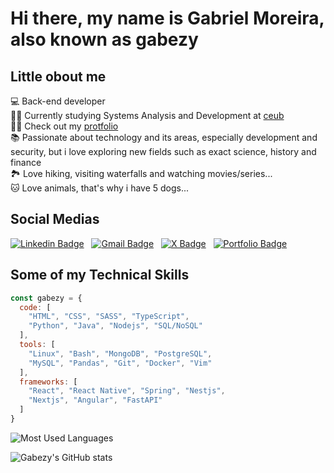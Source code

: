 # Hi there, my name is Gabriel Moreira, also known as gabezy

## Little obout me 

💻 Back-end developer<br>
🧑‍💻 Currently studying Systems Analysis and Development at [ceub](https://www.uniceub.br/)<br>
🧑‍💻 Check out my [protfolio](https://gabrielmdev.com) <br>
📚 Passionate about technology and its areas, especially development and security, but i love exploring new fields such as exact science, history and finance <br>
🏞️ Love hiking, visiting waterfalls and watching movies/series... <br>
🐱 Love animals, that's why i have 5 dogs...

## Social Medias
[![Linkedin Badge](https://img.shields.io/badge/LinkedIn-0A66C2?logo=linkedin&logoColor=white&style=for-the-badge)](https://www.linkedin.com/in/gabriel-moreira-dev1/?locale=en_US) &nbsp;
[![Gmail Badge](https://img.shields.io/badge/Gmail-D14836?style=for-the-badge&logo=gmail&logoColor=white)](gabrielmoreira2705@gmail.com) &nbsp;
[![X Badge](https://img.shields.io/badge/Moreira-000000?style=for-the-badge&logo=x&logoColor=white)](https://twitter.com/Imoreiraog) &nbsp;
[![Portfolio Badge](https://img.shields.io/badge/Portfolio-255E63?style=for-the-badge&logo=About.me&logoColor=white)](https://gabrielmdev.com/) &nbsp;


## Some of my Technical Skills

```javascript
const gabezy = {
  code: [
    "HTML", "CSS", "SASS", "TypeScript",
    "Python", "Java", "Nodejs", "SQL/NoSQL"
  ],
  tools: [
    "Linux", "Bash", "MongoDB", "PostgreSQL",
    "MySQL", "Pandas", "Git", "Docker", "Vim"
  ],
  frameworks: [
    "React", "React Native", "Spring", "Nestjs",
    "Nextjs", "Angular", "FastAPI"
  ]
}
```

![Most Used Languages](https://github-readme-stats-git-masterrstaa-rickstaa.vercel.app/api/top-langs/?username=gabezy&layout=compact&bg_color=000&border_color=30A3DC&title_color=E94D5F&text_color=FFF)

![Gabezy's GitHub stats](https://github-readme-stats.vercel.app/api?username=gabezy&show_icons=true&theme=radical)
